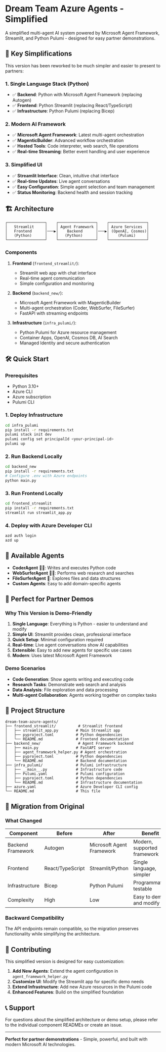 # Dream Team Azure Agents - Simplified

A simplified multi-agent AI system powered by Microsoft Agent Framework, Streamlit, and Python Pulumi - designed for easy partner demonstrations.

## 🚀 Key Simplifications

This version has been reworked to be much simpler and easier to present to partners:

### 1. **Single Language Stack (Python)**
- ✅ **Backend**: Python with Microsoft Agent Framework (replacing Autogen)
- ✅ **Frontend**: Python Streamlit (replacing React/TypeScript)
- ✅ **Infrastructure**: Python Pulumi (replacing Bicep)

### 2. **Modern AI Framework**
- ✅ **Microsoft Agent Framework**: Latest multi-agent orchestration
- ✅ **MagenticBuilder**: Advanced workflow orchestration
- ✅ **Hosted Tools**: Code interpreter, web search, file operations
- ✅ **Real-time Streaming**: Better event handling and user experience

### 3. **Simplified UI**
- ✅ **Streamlit Interface**: Clean, intuitive chat interface
- ✅ **Real-time Updates**: Live agent conversations
- ✅ **Easy Configuration**: Simple agent selection and team management
- ✅ **Status Monitoring**: Backend health and session tracking

## 🏗️ Architecture

```
┌─────────────────┐    ┌─────────────────┐    ┌─────────────────┐
│   Streamlit     │    │ Agent Framework │    │ Azure Services  │
│   Frontend      │───▶│    Backend      │───▶│ (OpenAI, Cosmos)│
│   (Python)      │    │   (Python)      │    │    (Pulumi)     │
└─────────────────┘    └─────────────────┘    └─────────────────┘
```

### Components

1. **Frontend** (`frontend_streamlit/`): 
   - Streamlit web app with chat interface
   - Real-time agent communication
   - Simple configuration and monitoring

2. **Backend** (`backend_new/`):
   - Microsoft Agent Framework with MagenticBuilder
   - Multi-agent orchestration (Coder, WebSurfer, FileSurfer)
   - FastAPI with streaming endpoints

3. **Infrastructure** (`infra_pulumi/`):
   - Python Pulumi for Azure resource management
   - Container Apps, OpenAI, Cosmos DB, AI Search
   - Managed Identity and secure authentication

## 🛠️ Quick Start

### Prerequisites
- Python 3.10+
- Azure CLI
- Azure subscription
- Pulumi CLI

### 1. Deploy Infrastructure
```bash
cd infra_pulumi
pip install -r requirements.txt
pulumi stack init dev
pulumi config set principalId <your-principal-id>
pulumi up
```

### 2. Run Backend Locally
```bash
cd backend_new
pip install -r requirements.txt
# Configure .env with Azure endpoints
python main.py
```

### 3. Run Frontend Locally
```bash
cd frontend_streamlit
pip install -r requirements.txt
streamlit run streamlit_app.py
```

### 4. Deploy with Azure Developer CLI
```bash
azd auth login
azd up
```

## 🤖 Available Agents

- **CoderAgent** 👨‍💻: Writes and executes Python code
- **WebSurferAgent** 🏄‍♂️: Performs web research and searches
- **FileSurferAgent** 📂: Explores files and data structures
- **Custom Agents**: Easy to add domain-specific agents

## 🎯 Perfect for Partner Demos

### Why This Version is Demo-Friendly

1. **Single Language**: Everything is Python - easier to understand and modify
2. **Simple UI**: Streamlit provides clean, professional interface
3. **Quick Setup**: Minimal configuration required
4. **Real-time**: Live agent conversations show AI capabilities
5. **Extensible**: Easy to add new agents for specific use cases
6. **Modern**: Uses latest Microsoft Agent Framework

### Demo Scenarios

- **Code Generation**: Show agents writing and executing code
- **Research Tasks**: Demonstrate web search and analysis
- **Data Analysis**: File exploration and data processing
- **Multi-agent Collaboration**: Agents working together on complex tasks

## 📁 Project Structure

```
dream-team-azure-agents/
├── frontend_streamlit/          # Streamlit frontend
│   ├── streamlit_app.py        # Main Streamlit app
│   ├── pyproject.toml          # Python dependencies
│   └── README.md               # Frontend documentation
├── backend_new/                 # Agent Framework backend  
│   ├── main.py                 # FastAPI server
│   ├── agent_framework_helper.py # Agent orchestration
│   ├── pyproject.toml          # Python dependencies
│   └── README.md               # Backend documentation
├── infra_pulumi/               # Pulumi infrastructure
│   ├── __main__.py             # Infrastructure code
│   ├── Pulumi.yaml             # Pulumi configuration
│   ├── pyproject.toml          # Python dependencies
│   └── README.md               # Infrastructure documentation
├── azure.yaml                  # Azure Developer CLI config
└── README.md                   # This file
```

## 🔄 Migration from Original

### What Changed

| Component | Before | After | Benefit |
|-----------|--------|-------|---------|
| Backend Framework | Autogen | Microsoft Agent Framework | Modern, supported framework |
| Frontend | React/TypeScript | Streamlit/Python | Single language, simpler |
| Infrastructure | Bicep | Python Pulumi | Programmatic, testable |
| Complexity | High | Low | Easy to demo and modify |

### Backward Compatibility

The API endpoints remain compatible, so the migration preserves functionality while simplifying the architecture.

## 🤝 Contributing

This simplified version is designed for easy customization:

1. **Add New Agents**: Extend the agent configuration in `agent_framework_helper.py`
2. **Customize UI**: Modify the Streamlit app for specific demo needs
3. **Extend Infrastructure**: Add new Azure resources in the Pulumi code
4. **Enhanced Features**: Build on the simplified foundation

## 📞 Support

For questions about the simplified architecture or demo setup, please refer to the individual component READMEs or create an issue.

---

**Perfect for partner demonstrations** - Simple, powerful, and built with modern Microsoft AI technologies.